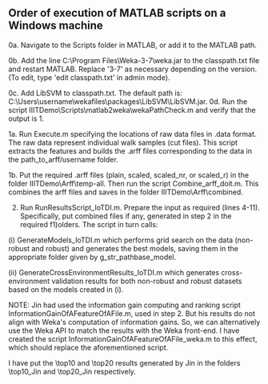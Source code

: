 Order of execution of MATLAB scripts on a Windows machine
-------------------------------------------------------------------------------------------------------------------------------
0a. Navigate to the Scripts folder in MATLAB, or add it to the MATLAB path.

0b. Add the line C:\Program Files\Weka-3-7\weka.jar to the classpath.txt file and restart MATLAB. Replace '3-7' as necessary depending on the version. (To edit, type 'edit classpath.txt' in admin mode).

0c. Add LibSVM to classpath.txt. The default path is: C:\Users\username\wekafiles\packages\LibSVM\LibSVM.jar.
0d. Run the script IIITDemo\Scripts\matlab2weka\wekaPathCheck.m and verify that the output is 1. 

1a. Run Execute.m specifying the locations of raw data files in .data format. The raw data represent individual walk samples (cut files). This script extracts the features and builds the .arff files corresponding to the data in the path_to_arff/username folder.

1b. Put the required .arff files (plain, scaled, scaled_nr, or scaled_r) in the folder IIITDemo\Arff\temp-all. Then run the script Combine_arff_doit.m. This combines the arff files and saves in the folder IIITDemo\Arff\combined.

2. Run RunResultsScript_IoTDI.m. Prepare the input as required (lines 4-11). Specifically, put combined files if any, generated in step 2 in the required f1)olders. The script in turn calls:

(i) GenerateModels_IoTDI.m which performs grid search on the data (non-robust and robust) and generates the best models, saving them in the appropriate folder given by g_str_pathbase_model.

(ii) GenerateCrossEnvironmentResults_IoTDI.m which generates cross-environment validation results for both non-robust and robust datasets based on the models created in (i).

NOTE: Jin had used the information gain computing and ranking script InformationGainOfAFeatureOfAFile.m, used in step 2. But his results do not align with Weka's computation of information gains. So, we can alternatively use the Weka API to match the results with the Weka front-end. I have created the script InformationGainOfAFeatureOfAFile_weka.m to this effect, which should replace the aforementioned script.

I have put the \top10 and \top20 results generated by Jin in the folders \top10_Jin and \top20_Jin respectively.